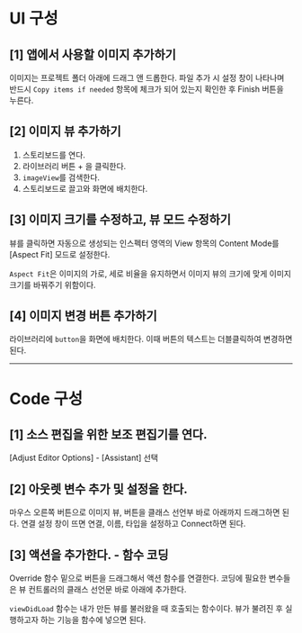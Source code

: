 # UI 구성

## [1] 앱에서 사용할 이미지 추가하기

이미지는 프로젝트 폴더 아래에 드래그 앤 드롭한다.
파일 추가 시 설정 창이 나타나며 반드시 `Copy items if needed` 항목에 체크가 되어 있는지 확인한 후 Finish 버튼을 누른다.

## [2] 이미지 뷰 추가하기

1. 스토리보드를 연다.
2. 라이브러리 버튼 + 을 클릭한다.
3. `imageView`를 검색한다.
4. 스토리보드로 끌고와 화면에 배치한다.

## [3] 이미지 크기를 수정하고, 뷰 모드 수정하기

뷰를 클릭하면 자동으로 생성되는 인스펙터 영역의 View 항목의 Content Mode를 [Aspect Fit] 모드로 설정한다.

`Aspect Fit`은 이미지의 가로, 세로 비율을 유지하면서 이미지 뷰의 크기에 맞게 이미지 크기를 바꿔주기 위함이다.

## [4] 이미지 변경 버튼 추가하기

라이브러리에 `button`을 화면에 배치한다. 이때 버튼의 텍스트는 더블클릭하여 변경하면 된다.

---

# Code 구성

## [1] 소스 편집을 위한 보조 편집기를 연다.

[Adjust Editor Options] - [Assistant] 선택

## [2] 아웃렛 변수 추가 및 설정을 한다.

마우스 오른쪽 버튼으로 이미지 뷰, 버튼을 클래스 선언부 바로 아래까지 드래그하면 된다. 연결 설정 창이 뜨면 연결, 이름, 타입을 설정하고 Connect하면 된다.

## [3] 액션을 추가한다. - 함수 코딩

Override 함수 밑으로 버튼을 드래그해서 액션 함수를 연결한다.
코딩에 필요한 변수들은 뷰 컨트롤러의 클래스 선언문 바로 아래에 추가한다.

`viewDidLoad` 함수는 내가 만든 뷰를 불러왔을 때 호출되는 함수이다. 뷰가 불려진 후 실행하고자 하는 기능을 함수에 넣으면 된다.

